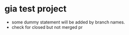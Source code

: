 # gia test project
- some dummy statement will be added by branch names. 
- check for closed but not merged pr